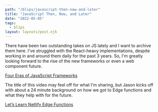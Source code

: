 ```yaml
---
path: "/blips/javascript-then-now-and-later"
title: "JavaScript Then, Now, and Later"
date: "2022-05-05"
tags:
  - blips
layout: layouts/post.njk
---
```


There have been two outstanding takes on JS lately and I want to archive them here. I've struggled with the React-heavy implementations, despite working in and around them daily for the past 3 years. So, I'm greatly looking forward to the rise of the new frameworks or even a web component future. 

[Four Eras of JavaScript Frameworks](https://www.pzuraq.com/blog/four-eras-of-javascript-frameworks)

The title of this video may feel off for what I'm sharing, but Jason kicks off with about a 24 minute background on how we got to Edge functions and what they help with for the future.

[Let’s Learn Netlify Edge Functions](https://www.youtube.com/watch?v=81B2SoSrZrQ)
